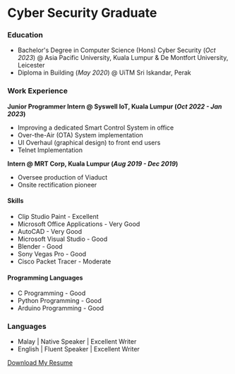 # Cyber Security Graduate

### Education
- Bachelor's Degree in Computer Science (Hons) Cyber Security (_Oct 2023_) @ Asia Pacific University, Kuala Lumpur & De Montfort University, Leicester
- Diploma in Building (_May 2020_) @ UiTM Sri Iskandar, Perak

### Work Experience
**Junior Programmer Intern @ Syswell IoT, Kuala Lumpur (_Oct 2022 - Jan 2023_)**
- Improving a dedicated Smart Control System in office
- Over-the-Air (OTA) System implementation
- UI Overhaul (graphical design) to front end users 
- Telnet Implementation

**Intern @ MRT Corp, Kuala Lumpur (_Aug 2019 - Dec 2019_)**
- Oversee production of Viaduct
- Onsite rectification pioneer

#### Skills
- Clip Studio Paint - Excellent
- Microsoft Office Applications - Very Good
- AutoCAD - Very Good
- Microsoft Visual Studio - Good
- Blender - Good
- Sony Vegas Pro - Good
- Cisco Packet Tracer - Moderate

#### Programming Languages
- C Programming - Good
- Python Programming - Good
- Arduino Programming - Good

### Languages
- Malay | Native Speaker | Excellent Writer
- English | Fluent Speaker | Excellent Writer

[Download My Resume](/assets/files/resume.html)
